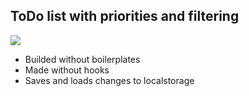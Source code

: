 ## **ToDo list with priorities and filtering**

![](C:\Users\korol\Desktop\1-min.jpg)

- Builded without boilerplates
- Made without hooks
- Saves and loads changes to localstorage